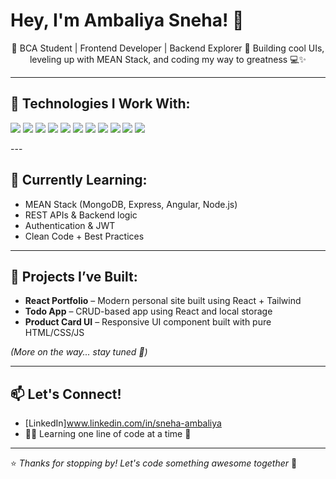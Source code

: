 <h1 align="left">Hey, I'm Ambaliya Sneha! 👋</h1>

<p align="center">
🌸 BCA Student | Frontend Developer | Backend Explorer  
🚀 Building cool UIs, leveling up with MEAN Stack, and coding my way to greatness 💻✨  
</p>

---

## 🚀 Technologies I Work With:

<p>
  <img src="https://img.shields.io/badge/HTML-E34F26?style=for-the-badge&logo=html5&logoColor=fff" />
  <img src="https://img.shields.io/badge/CSS-1572B6?style=for-the-badge&logo=css3&logoColor=white" />
  <img src="https://img.shields.io/badge/JavaScript-F7DF1E?style=for-the-badge&logo=javascript&logoColor=000" />
  <img src="https://img.shields.io/badge/jQuery-0769AD?style=for-the-badge&logo=jquery&logoColor=white" />
  <img src="https://img.shields.io/badge/Bootstrap-7952B3?style=for-the-badge&logo=bootstrap&logoColor=white" />
  <img src="https://img.shields.io/badge/React-20232A?style=for-the-badge&logo=react&logoColor=61DAFB" />
  <img src="https://img.shields.io/badge/Tailwind_CSS-06B6D4?style=for-the-badge&logo=tailwindcss&logoColor=white" />
  <img src="https://img.shields.io/badge/Node.js-339933?style=for-the-badge&logo=nodedotjs&logoColor=white" />
  <img src="https://img.shields.io/badge/MongoDB-4EA94B?style=for-the-badge&logo=mongodb&logoColor=fff" />
  <img src="https://img.shields.io/badge/MySQL-4479A1?style=for-the-badge&logo=mysql&logoColor=white" />
  <img src="https://img.shields.io/badge/WordPress-21759B?style=for-the-badge&logo=wordpress&logoColor=white" />
  
</p>
---

## 🧠 Currently Learning:

- MEAN Stack (MongoDB, Express, Angular, Node.js)
- REST APIs & Backend logic
- Authentication & JWT
- Clean Code + Best Practices

---

## 💼 Projects I’ve Built:

- **React Portfolio** – Modern personal site built using React + Tailwind  
- **Todo App** – CRUD-based app using React and local storage  
- **Product Card UI** – Responsive UI component built with pure HTML/CSS/JS  

_(More on the way... stay tuned 👀)_



---

## 📫 Let's Connect!

- [LinkedIn]www.linkedin.com/in/sneha-ambaliya
- 👩‍💻 Learning one line of code at a time 🌱

---

⭐ *Thanks for stopping by! Let's code something awesome together* 🚀
